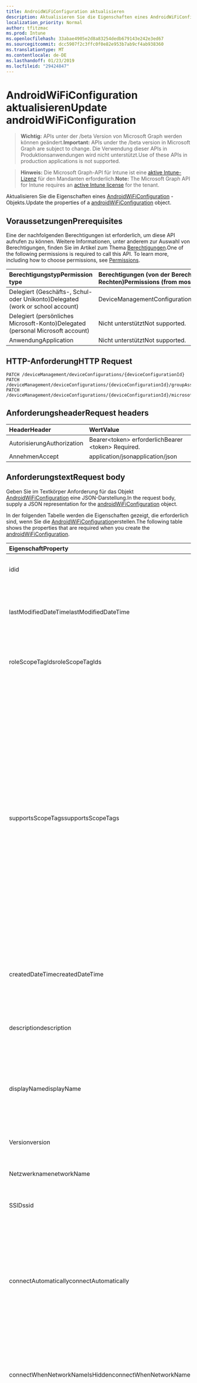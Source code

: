 ```yaml
---
title: AndroidWiFiConfiguration aktualisieren
description: Aktualisieren Sie die Eigenschaften eines AndroidWiFiConfiguration-Objekts.
localization_priority: Normal
author: tfitzmac
ms.prod: Intune
ms.openlocfilehash: 33abae4905e2d8a83254dedb679143e242e3ed67
ms.sourcegitcommit: dcc5907f2c3ffc0f0e82e953b7ab9cf4ab938360
ms.translationtype: MT
ms.contentlocale: de-DE
ms.lasthandoff: 01/23/2019
ms.locfileid: "29424847"
---
```

# <a name="update-androidwificonfiguration"></a><span data-ttu-id="519e2-103">AndroidWiFiConfiguration aktualisieren</span><span class="sxs-lookup"><span data-stu-id="519e2-103">Update androidWiFiConfiguration</span></span>

> <span data-ttu-id="519e2-104">**Wichtig:** APIs unter der /beta Version von Microsoft Graph werden können geändert.</span><span class="sxs-lookup"><span data-stu-id="519e2-104">**Important:** APIs under the /beta version in Microsoft Graph are subject to change.</span></span> <span data-ttu-id="519e2-105">Die Verwendung dieser APIs in Produktionsanwendungen wird nicht unterstützt.</span><span class="sxs-lookup"><span data-stu-id="519e2-105">Use of these APIs in production applications is not supported.</span></span>

> <span data-ttu-id="519e2-106">**Hinweis:** Die Microsoft Graph-API für Intune ist eine [aktive Intune-Lizenz](https://go.microsoft.com/fwlink/?linkid=839381) für den Mandanten erforderlich.</span><span class="sxs-lookup"><span data-stu-id="519e2-106">**Note:** The Microsoft Graph API for Intune requires an [active Intune license](https://go.microsoft.com/fwlink/?linkid=839381) for the tenant.</span></span>

<span data-ttu-id="519e2-107">Aktualisieren Sie die Eigenschaften eines [AndroidWiFiConfiguration](../resources/intune-deviceconfig-androidwificonfiguration.md) -Objekts.</span><span class="sxs-lookup"><span data-stu-id="519e2-107">Update the properties of a [androidWiFiConfiguration](../resources/intune-deviceconfig-androidwificonfiguration.md) object.</span></span>

## <a name="prerequisites"></a><span data-ttu-id="519e2-108">Voraussetzungen</span><span class="sxs-lookup"><span data-stu-id="519e2-108">Prerequisites</span></span>
<span data-ttu-id="519e2-p102">Eine der nachfolgenden Berechtigungen ist erforderlich, um diese API aufrufen zu können. Weitere Informationen, unter anderem zur Auswahl von Berechtigungen, finden Sie im Artikel zum Thema [Berechtigungen](/concepts/permissions-reference.md).</span><span class="sxs-lookup"><span data-stu-id="519e2-p102">One of the following permissions is required to call this API. To learn more, including how to choose permissions, see [Permissions](/concepts/permissions-reference.md).</span></span>

|<span data-ttu-id="519e2-111">Berechtigungstyp</span><span class="sxs-lookup"><span data-stu-id="519e2-111">Permission type</span></span>|<span data-ttu-id="519e2-112">Berechtigungen (von der Berechtigung mit den meisten Rechten zu der mit den wenigsten Rechten)</span><span class="sxs-lookup"><span data-stu-id="519e2-112">Permissions (from most to least privileged)</span></span>|
|:---|:---|
|<span data-ttu-id="519e2-113">Delegiert (Geschäfts-, Schul- oder Unikonto)</span><span class="sxs-lookup"><span data-stu-id="519e2-113">Delegated (work or school account)</span></span>|<span data-ttu-id="519e2-114">DeviceManagementConfiguration.ReadWrite.All</span><span class="sxs-lookup"><span data-stu-id="519e2-114">DeviceManagementConfiguration.ReadWrite.All</span></span>|
|<span data-ttu-id="519e2-115">Delegiert (persönliches Microsoft-Konto)</span><span class="sxs-lookup"><span data-stu-id="519e2-115">Delegated (personal Microsoft account)</span></span>|<span data-ttu-id="519e2-116">Nicht unterstützt</span><span class="sxs-lookup"><span data-stu-id="519e2-116">Not supported.</span></span>|
|<span data-ttu-id="519e2-117">Anwendung</span><span class="sxs-lookup"><span data-stu-id="519e2-117">Application</span></span>|<span data-ttu-id="519e2-118">Nicht unterstützt</span><span class="sxs-lookup"><span data-stu-id="519e2-118">Not supported.</span></span>|

## <a name="http-request"></a><span data-ttu-id="519e2-119">HTTP-Anforderung</span><span class="sxs-lookup"><span data-stu-id="519e2-119">HTTP Request</span></span>
<!-- {
  "blockType": "ignored"
}
-->
``` http
PATCH /deviceManagement/deviceConfigurations/{deviceConfigurationId}
PATCH /deviceManagement/deviceConfigurations/{deviceConfigurationId}/groupAssignments/{deviceConfigurationGroupAssignmentId}/deviceConfiguration
PATCH /deviceManagement/deviceConfigurations/{deviceConfigurationId}/microsoft.graph.windowsDomainJoinConfiguration/networkAccessConfigurations/{deviceConfigurationId}
```

## <a name="request-headers"></a><span data-ttu-id="519e2-120">Anforderungsheader</span><span class="sxs-lookup"><span data-stu-id="519e2-120">Request headers</span></span>
|<span data-ttu-id="519e2-121">Header</span><span class="sxs-lookup"><span data-stu-id="519e2-121">Header</span></span>|<span data-ttu-id="519e2-122">Wert</span><span class="sxs-lookup"><span data-stu-id="519e2-122">Value</span></span>|
|:---|:---|
|<span data-ttu-id="519e2-123">Autorisierung</span><span class="sxs-lookup"><span data-stu-id="519e2-123">Authorization</span></span>|<span data-ttu-id="519e2-124">Bearer&lt;token&gt; erforderlich</span><span class="sxs-lookup"><span data-stu-id="519e2-124">Bearer &lt;token&gt; Required.</span></span>|
|<span data-ttu-id="519e2-125">Annehmen</span><span class="sxs-lookup"><span data-stu-id="519e2-125">Accept</span></span>|<span data-ttu-id="519e2-126">application/json</span><span class="sxs-lookup"><span data-stu-id="519e2-126">application/json</span></span>|

## <a name="request-body"></a><span data-ttu-id="519e2-127">Anforderungstext</span><span class="sxs-lookup"><span data-stu-id="519e2-127">Request body</span></span>
<span data-ttu-id="519e2-128">Geben Sie im Textkörper Anforderung für das Objekt [AndroidWiFiConfiguration](../resources/intune-deviceconfig-androidwificonfiguration.md) eine JSON-Darstellung.</span><span class="sxs-lookup"><span data-stu-id="519e2-128">In the request body, supply a JSON representation for the [androidWiFiConfiguration](../resources/intune-deviceconfig-androidwificonfiguration.md) object.</span></span>

<span data-ttu-id="519e2-129">In der folgenden Tabelle werden die Eigenschaften gezeigt, die erforderlich sind, wenn Sie die [AndroidWiFiConfiguration](../resources/intune-deviceconfig-androidwificonfiguration.md)erstellen.</span><span class="sxs-lookup"><span data-stu-id="519e2-129">The following table shows the properties that are required when you create the [androidWiFiConfiguration](../resources/intune-deviceconfig-androidwificonfiguration.md).</span></span>

|<span data-ttu-id="519e2-130">Eigenschaft</span><span class="sxs-lookup"><span data-stu-id="519e2-130">Property</span></span>|<span data-ttu-id="519e2-131">Typ</span><span class="sxs-lookup"><span data-stu-id="519e2-131">Type</span></span>|<span data-ttu-id="519e2-132">Beschreibung</span><span class="sxs-lookup"><span data-stu-id="519e2-132">Description</span></span>|
|:---|:---|:---|
|<span data-ttu-id="519e2-133">id</span><span class="sxs-lookup"><span data-stu-id="519e2-133">id</span></span>|<span data-ttu-id="519e2-134">Zeichenfolge</span><span class="sxs-lookup"><span data-stu-id="519e2-134">String</span></span>|<span data-ttu-id="519e2-135">Schlüssel der Entität</span><span class="sxs-lookup"><span data-stu-id="519e2-135">Key of the entity.</span></span> <span data-ttu-id="519e2-136">Geerbt von [deviceConfiguration](../resources/intune-deviceconfig-deviceconfiguration.md).</span><span class="sxs-lookup"><span data-stu-id="519e2-136">Inherited from [deviceConfiguration](../resources/intune-deviceconfig-deviceconfiguration.md)</span></span>|
|<span data-ttu-id="519e2-137">lastModifiedDateTime</span><span class="sxs-lookup"><span data-stu-id="519e2-137">lastModifiedDateTime</span></span>|<span data-ttu-id="519e2-138">DateTimeOffset</span><span class="sxs-lookup"><span data-stu-id="519e2-138">DateTimeOffset</span></span>|<span data-ttu-id="519e2-139">Datum und Uhrzeit der letzten Änderung des Objekts.</span><span class="sxs-lookup"><span data-stu-id="519e2-139">DateTime the object was last modified.</span></span> <span data-ttu-id="519e2-140">Geerbt von [deviceConfiguration](../resources/intune-deviceconfig-deviceconfiguration.md).</span><span class="sxs-lookup"><span data-stu-id="519e2-140">Inherited from [deviceConfiguration](../resources/intune-deviceconfig-deviceconfiguration.md)</span></span>|
|<span data-ttu-id="519e2-141">roleScopeTagIds</span><span class="sxs-lookup"><span data-stu-id="519e2-141">roleScopeTagIds</span></span>|<span data-ttu-id="519e2-142">Zeichenfolgenauflistung</span><span class="sxs-lookup"><span data-stu-id="519e2-142">String collection</span></span>|<span data-ttu-id="519e2-143">Liste der Bereich Tags für diese Instanz der Entität.</span><span class="sxs-lookup"><span data-stu-id="519e2-143">List of Scope Tags for this Entity instance.</span></span> <span data-ttu-id="519e2-144">Geerbt von [deviceConfiguration](../resources/intune-deviceconfig-deviceconfiguration.md).</span><span class="sxs-lookup"><span data-stu-id="519e2-144">Inherited from [deviceConfiguration](../resources/intune-deviceconfig-deviceconfiguration.md)</span></span>|
|<span data-ttu-id="519e2-145">supportsScopeTags</span><span class="sxs-lookup"><span data-stu-id="519e2-145">supportsScopeTags</span></span>|<span data-ttu-id="519e2-146">Boolean</span><span class="sxs-lookup"><span data-stu-id="519e2-146">Boolean</span></span>|<span data-ttu-id="519e2-147">Gibt an, ob die zugrunde liegende Gerätekonfiguration die Zuweisung von Bereich Kategorien unterstützt.</span><span class="sxs-lookup"><span data-stu-id="519e2-147">Indicates whether or not the underlying Device Configuration supports the assignment of scope tags.</span></span> <span data-ttu-id="519e2-148">Zuweisen der ScopeTags-Eigenschaft ist nicht zulässig, wenn dieser Wert false ist und Entitäten nicht bereichsbezogenen Benutzern angezeigt werden.</span><span class="sxs-lookup"><span data-stu-id="519e2-148">Assigning to the ScopeTags property is not allowed when this value is false and entities will not be visible to scoped users.</span></span> <span data-ttu-id="519e2-149">Dies tritt für Legacy-Richtlinien in Silverlight erstellt und kann durch Löschen und Neuerstellen der Richtlinie in der Azure-Verwaltungsportal aufgelöst werden.</span><span class="sxs-lookup"><span data-stu-id="519e2-149">This occurs for Legacy policies created in Silverlight and can be resolved by deleting and recreating the policy in the Azure Portal.</span></span> <span data-ttu-id="519e2-150">Diese Eigenschaft ist schreibgeschützt.</span><span class="sxs-lookup"><span data-stu-id="519e2-150">This property is read-only.</span></span> <span data-ttu-id="519e2-151">Geerbt von [deviceConfiguration](../resources/intune-deviceconfig-deviceconfiguration.md).</span><span class="sxs-lookup"><span data-stu-id="519e2-151">Inherited from [deviceConfiguration](../resources/intune-deviceconfig-deviceconfiguration.md)</span></span>|
|<span data-ttu-id="519e2-152">createdDateTime</span><span class="sxs-lookup"><span data-stu-id="519e2-152">createdDateTime</span></span>|<span data-ttu-id="519e2-153">DateTimeOffset</span><span class="sxs-lookup"><span data-stu-id="519e2-153">DateTimeOffset</span></span>|<span data-ttu-id="519e2-154">Datum und Uhrzeit der Erstellung des Objekts.</span><span class="sxs-lookup"><span data-stu-id="519e2-154">DateTime the object was created.</span></span> <span data-ttu-id="519e2-155">Geerbt von [deviceConfiguration](../resources/intune-deviceconfig-deviceconfiguration.md).</span><span class="sxs-lookup"><span data-stu-id="519e2-155">Inherited from [deviceConfiguration](../resources/intune-deviceconfig-deviceconfiguration.md)</span></span>|
|<span data-ttu-id="519e2-156">description</span><span class="sxs-lookup"><span data-stu-id="519e2-156">description</span></span>|<span data-ttu-id="519e2-157">Zeichenfolge</span><span class="sxs-lookup"><span data-stu-id="519e2-157">String</span></span>|<span data-ttu-id="519e2-158">Beschreibung der Gerätekonfiguration (vom Administrator festgelegt).</span><span class="sxs-lookup"><span data-stu-id="519e2-158">Admin provided description of the Device Configuration.</span></span> <span data-ttu-id="519e2-159">Geerbt von [deviceConfiguration](../resources/intune-deviceconfig-deviceconfiguration.md).</span><span class="sxs-lookup"><span data-stu-id="519e2-159">Inherited from [deviceConfiguration](../resources/intune-deviceconfig-deviceconfiguration.md)</span></span>|
|<span data-ttu-id="519e2-160">displayName</span><span class="sxs-lookup"><span data-stu-id="519e2-160">displayName</span></span>|<span data-ttu-id="519e2-161">Zeichenfolge</span><span class="sxs-lookup"><span data-stu-id="519e2-161">String</span></span>|<span data-ttu-id="519e2-162">Name der Gerätekonfiguration (vom Administrator festgelegt).</span><span class="sxs-lookup"><span data-stu-id="519e2-162">Admin provided name of the device configuration.</span></span> <span data-ttu-id="519e2-163">Geerbt von [deviceConfiguration](../resources/intune-deviceconfig-deviceconfiguration.md).</span><span class="sxs-lookup"><span data-stu-id="519e2-163">Inherited from [deviceConfiguration](../resources/intune-deviceconfig-deviceconfiguration.md)</span></span>|
|<span data-ttu-id="519e2-164">Version</span><span class="sxs-lookup"><span data-stu-id="519e2-164">version</span></span>|<span data-ttu-id="519e2-165">Int32</span><span class="sxs-lookup"><span data-stu-id="519e2-165">Int32</span></span>|<span data-ttu-id="519e2-166">Version der Gerätekonfiguration.</span><span class="sxs-lookup"><span data-stu-id="519e2-166">Version of the device configuration.</span></span> <span data-ttu-id="519e2-167">Geerbt von [deviceConfiguration](../resources/intune-deviceconfig-deviceconfiguration.md).</span><span class="sxs-lookup"><span data-stu-id="519e2-167">Inherited from [deviceConfiguration](../resources/intune-deviceconfig-deviceconfiguration.md)</span></span>|
|<span data-ttu-id="519e2-168">Netzwerkname</span><span class="sxs-lookup"><span data-stu-id="519e2-168">networkName</span></span>|<span data-ttu-id="519e2-169">Zeichenfolge</span><span class="sxs-lookup"><span data-stu-id="519e2-169">String</span></span>|<span data-ttu-id="519e2-170">Netzwerkname</span><span class="sxs-lookup"><span data-stu-id="519e2-170">Network Name</span></span>|
|<span data-ttu-id="519e2-171">SSID</span><span class="sxs-lookup"><span data-stu-id="519e2-171">ssid</span></span>|<span data-ttu-id="519e2-172">Zeichenfolge</span><span class="sxs-lookup"><span data-stu-id="519e2-172">String</span></span>|<span data-ttu-id="519e2-173">Dies ist der Name des Netzwerks Wi-Fi, die an alle Geräte gesendet wird.</span><span class="sxs-lookup"><span data-stu-id="519e2-173">This is the name of the Wi-Fi network that is broadcast to all devices.</span></span>|
|<span data-ttu-id="519e2-174">connectAutomatically</span><span class="sxs-lookup"><span data-stu-id="519e2-174">connectAutomatically</span></span>|<span data-ttu-id="519e2-175">Boolean</span><span class="sxs-lookup"><span data-stu-id="519e2-175">Boolean</span></span>|<span data-ttu-id="519e2-176">Verbinden Sie automatisch, wenn dieses Netzwerk im Bereich befindet.</span><span class="sxs-lookup"><span data-stu-id="519e2-176">Connect automatically when this network is in range.</span></span> <span data-ttu-id="519e2-177">Eine Einstellung auf "true" überspringt die Aufforderung der Benutzer und automatisch mit Wi-Fi-Netzwerk verbinden.</span><span class="sxs-lookup"><span data-stu-id="519e2-177">Setting this to true will skip the user prompt and automatically connect the device to Wi-Fi network.</span></span>|
|<span data-ttu-id="519e2-178">connectWhenNetworkNameIsHidden</span><span class="sxs-lookup"><span data-stu-id="519e2-178">connectWhenNetworkNameIsHidden</span></span>|<span data-ttu-id="519e2-179">Boolean</span><span class="sxs-lookup"><span data-stu-id="519e2-179">Boolean</span></span>|<span data-ttu-id="519e2-180">Bei Festlegung auf true festgelegt ist, dieses Profil erzwingt, dass das Gerät für die Verbindung mit einem Netzwerk SSID nicht, die an alle Geräte seine.</span><span class="sxs-lookup"><span data-stu-id="519e2-180">When set to true, this profile forces the device to connect to a network that doesn't broadcast its SSID to all devices.</span></span>|
|<span data-ttu-id="519e2-181">wiFiSecurityType</span><span class="sxs-lookup"><span data-stu-id="519e2-181">wiFiSecurityType</span></span>|[<span data-ttu-id="519e2-182">androidWiFiSecurityType</span><span class="sxs-lookup"><span data-stu-id="519e2-182">androidWiFiSecurityType</span></span>](../resources/intune-deviceconfig-androidwifisecuritytype.md)|<span data-ttu-id="519e2-183">Gibt an, ob Wi-Fi-Endpunkt einen EAP-basierte Sicherheitstyp verwendet wird.</span><span class="sxs-lookup"><span data-stu-id="519e2-183">Indicates whether Wi-Fi endpoint uses an EAP based security type.</span></span> <span data-ttu-id="519e2-184">Mögliche Werte sind: `open` und `wpaEnterprise`.</span><span class="sxs-lookup"><span data-stu-id="519e2-184">Possible values are: `open`, `wpaEnterprise`.</span></span>|



## <a name="response"></a><span data-ttu-id="519e2-185">Antwort</span><span class="sxs-lookup"><span data-stu-id="519e2-185">Response</span></span>
<span data-ttu-id="519e2-186">Wenn der Vorgang erfolgreich war, gibt diese Methode einen `200 OK` Antwortcode und eine aktualisierte [AndroidWiFiConfiguration](../resources/intune-deviceconfig-androidwificonfiguration.md) -Objekts in der Antworttext.</span><span class="sxs-lookup"><span data-stu-id="519e2-186">If successful, this method returns a `200 OK` response code and an updated [androidWiFiConfiguration](../resources/intune-deviceconfig-androidwificonfiguration.md) object in the response body.</span></span>

## <a name="example"></a><span data-ttu-id="519e2-187">Beispiel</span><span class="sxs-lookup"><span data-stu-id="519e2-187">Example</span></span>

### <a name="request"></a><span data-ttu-id="519e2-188">Anforderung</span><span class="sxs-lookup"><span data-stu-id="519e2-188">Request</span></span>
<span data-ttu-id="519e2-189">Nachfolgend sehen Sie ein Beispiel der Anforderung.</span><span class="sxs-lookup"><span data-stu-id="519e2-189">Here is an example of the request.</span></span>
``` http
PATCH https://graph.microsoft.com/beta/deviceManagement/deviceConfigurations/{deviceConfigurationId}
Content-type: application/json
Content-length: 435

{
  "@odata.type": "#microsoft.graph.androidWiFiConfiguration",
  "roleScopeTagIds": [
    "Role Scope Tag Ids value"
  ],
  "supportsScopeTags": true,
  "description": "Description value",
  "displayName": "Display Name value",
  "version": 7,
  "networkName": "Network Name value",
  "ssid": "Ssid value",
  "connectAutomatically": true,
  "connectWhenNetworkNameIsHidden": true,
  "wiFiSecurityType": "wpaEnterprise"
}
```

### <a name="response"></a><span data-ttu-id="519e2-190">Antwort</span><span class="sxs-lookup"><span data-stu-id="519e2-190">Response</span></span>
<span data-ttu-id="519e2-p113">Nachfolgend sehen Sie ein Beispiel der Antwort. Hinweis: Das hier gezeigte Antwortobjekt ist möglicherweise aus Platzgründen abgeschnitten. Von einem tatsächlichen Aufruf werden alle Eigenschaften zurückgegeben.</span><span class="sxs-lookup"><span data-stu-id="519e2-p113">Here is an example of the response. Note: The response object shown here may be truncated for brevity. All of the properties will be returned from an actual call.</span></span>
``` http
HTTP/1.1 200 OK
Content-Type: application/json
Content-Length: 607

{
  "@odata.type": "#microsoft.graph.androidWiFiConfiguration",
  "id": "51cfd26f-d26f-51cf-6fd2-cf516fd2cf51",
  "lastModifiedDateTime": "2017-01-01T00:00:35.1329464-08:00",
  "roleScopeTagIds": [
    "Role Scope Tag Ids value"
  ],
  "supportsScopeTags": true,
  "createdDateTime": "2017-01-01T00:02:43.5775965-08:00",
  "description": "Description value",
  "displayName": "Display Name value",
  "version": 7,
  "networkName": "Network Name value",
  "ssid": "Ssid value",
  "connectAutomatically": true,
  "connectWhenNetworkNameIsHidden": true,
  "wiFiSecurityType": "wpaEnterprise"
}
```




